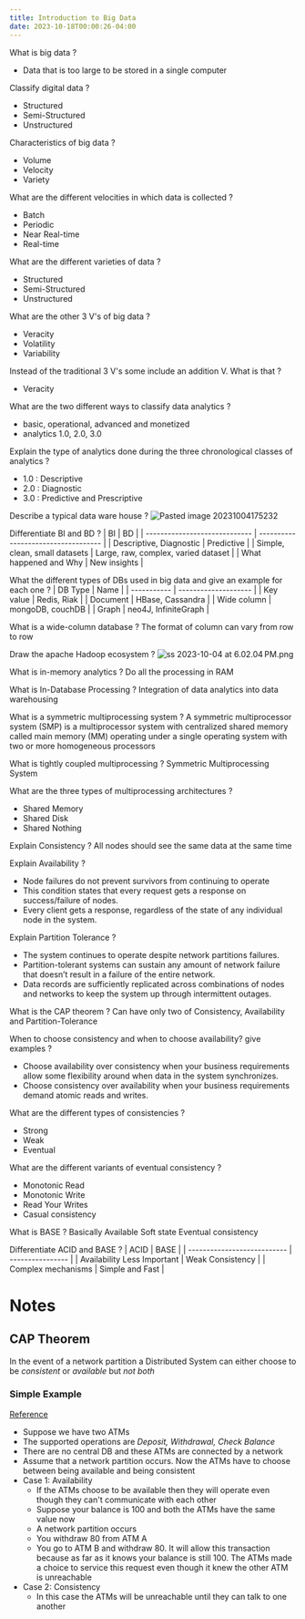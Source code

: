 ```yaml
---
title: Introduction to Big Data
date: 2023-10-18T00:00:26-04:00
---
```



What is big data
?
- Data that is too large to be stored in a single computer
<!--SR:!2023-10-09,3,251-->

Classify digital data
?
- Structured
- Semi-Structured
- Unstructured
<!--SR:!2023-10-09,3,250-->

Characteristics of big data
?
- Volume
- Velocity
- Variety
<!--SR:!2023-10-10,4,271-->


What are the different velocities in which data is collected
?
- Batch
- Periodic
- Near Real-time
- Real-time
<!--SR:!2023-10-10,4,270-->

What are the different varieties of data
?
- Structured
- Semi-Structured
- Unstructured
<!--SR:!2023-10-10,4,270-->

What are the other 3 V's of big data
?
- Veracity
- Volatility
- Variability
<!--SR:!2023-10-07,1,230-->


Instead of the traditional 3 V's some include an addition V. What is that
?
- Veracity
<!--SR:!2023-10-10,4,271-->


What are the two different ways to classify data analytics
?
- basic, operational, advanced and monetized
- analytics 1.0, 2.0, 3.0
<!--SR:!2023-10-07,1,231-->

Explain the type of analytics done during the three chronological classes of analytics
?
- 1.0 : Descriptive
- 2.0 : Diagnostic
- 3.0 : Predictive and Prescriptive
<!--SR:!2023-10-09,3,251-->

Describe a typical data ware house
?
![Pasted image 20231004175232](../assets/Pasted%20image%2020231004175232.png)
<!--SR:!2023-10-07,1,230-->

Differentiate BI and BD
?
| BI                            | BD                                  |
| ----------------------------- | ----------------------------------- |
| Descriptive, Diagnostic       | Predictive                          |
| Simple, clean, small datasets | Large, raw, complex, varied dataset |
| What happened and Why         | New insights                        | 
<!--SR:!2023-10-10,4,270-->

What the different types of DBs used in big data and give an example for each one
?
| DB Type     | Name                 |
| ----------- | -------------------- |
| Key value   | Redis, Riak          |
| Document    | HBase, Cassandra     |
| Wide column | mongoDB, couchDB     |
| Graph       | neo4J, InfiniteGraph |
<!--SR:!2023-10-09,3,250-->

What is a wide-column database
?
The format of column can vary from row to row
<!--SR:!2023-10-10,4,271-->

Draw the apache Hadoop ecosystem
?
![ss 2023-10-04 at 6.02.04 PM.png](ss%202023-10-04%20at%206.02.04 PM.png)
<!--SR:!2023-10-09,3,251-->

What is in-memory analytics
?
Do all the processing in RAM
<!--SR:!2023-10-09,3,251-->


What is In-Database Processing
?
Integration of data analytics into data warehousing
<!--SR:!2023-10-09,3,251-->


What is a symmetric multiprocessing system
?
A symmetric multiprocessor system (SMP) is a multiprocessor system with centralized shared memory called main memory (MM) operating under a single operating system with two or more homogeneous processors
<!--SR:!2023-10-10,4,271-->


What is tightly coupled multiprocessing
?
Symmetric Multiprocessing System
<!--SR:!2023-10-09,3,251-->

What are the three types of multiprocessing architectures
?
- Shared Memory
- Shared Disk
- Shared Nothing
<!--SR:!2023-10-10,4,270-->

Explain Consistency
?
All nodes should see the same data at the same time
<!--SR:!2023-10-10,4,271-->

Explain Availability
?
- Node failures do not prevent survivors from continuing to operate  
- This condition states that every request gets a response on success/failure of nodes.
- Every client gets a response, regardless of the state of any individual node in the system.
<!--SR:!2023-10-09,3,251-->

Explain Partition Tolerance
?
- The system continues to operate despite network partitions failures.  
- Partition-tolerant systems can sustain any amount of network failure that doesn’t result in a failure of the entire network.  
- Data records are sufficiently replicated across combinations of nodes and networks to keep the system up through intermittent outages.
<!--SR:!2023-10-07,1,231-->

What is the CAP theorem
?
Can have only two of Consistency, Availability and Partition-Tolerance
<!--SR:!2023-10-10,4,271-->

When to choose consistency and when to choose availability? give examples
?
- Choose availability over consistency when your business requirements allow some flexibility around when data in the system synchronizes.
-  Choose consistency over availability when your business requirements demand atomic reads and writes.
<!--SR:!2023-10-07,1,230-->

What are the different types of consistencies
?
- Strong
- Weak
- Eventual
<!--SR:!2023-10-10,4,271-->

What are the different variants of eventual consistency
?
- Monotonic Read
- Monotonic Write
- Read Your Writes
- Casual consistency
<!--SR:!2023-10-09,3,251-->

What is BASE
?
Basically Available Soft state Eventual consistency
<!--SR:!2023-10-09,3,251-->



Differentiate ACID and BASE
?
| ACID                        | BASE             |
| --------------------------- | ---------------- |
| Availability Less Important | Weak Consistency |
| Complex mechanisms          | Simple and Fast  | 
<!--SR:!2023-10-10,4,271-->

# Notes

## CAP Theorem
In the event of a network partition a Distributed System can either choose to be *consistent* or *available* but *not both*

### Simple Example
[Reference](https://www.youtube.com/watch?v=BHqjEjzAicA)

- Suppose we have two ATMs
- The supported operations are *Deposit, Withdrawal, Check Balance*
- There are no central DB and these ATMs are connected by a network
- Assume that a network partition occurs. Now the ATMs have to choose between being available and being consistent
- Case 1: Availability
	- If the ATMs choose to be available then they will operate even though they can't communicate with each other
	- Suppose your balance is 100 and both the ATMs have the same value now
	- A network partition occurs
	- You withdraw 80 from ATM A
	- You go to ATM B and withdraw 80. It will allow this transaction because as far as it knows your balance is still 100. The ATMs made a choice to service this request even though it knew the other ATM is unreachable
- Case 2: Consistency
	- In this case the ATMs will be unreachable until they can talk to one another


